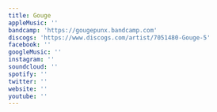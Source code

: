 ```yaml
---
title: Gouge
appleMusic: ''
bandcamp: 'https://gougepunx.bandcamp.com'
discogs: 'https://www.discogs.com/artist/7051480-Gouge-5'
facebook: ''
googleMusic: ''
instagram: ''
soundcloud: ''
spotify: ''
twitter: ''
website: ''
youtube: ''
---
```


